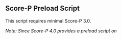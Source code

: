 ## Score-P Preload Script
This script requires minimal Score-P 3.0.

*Note: Since Score-P 4.0 provides a preload script on*

